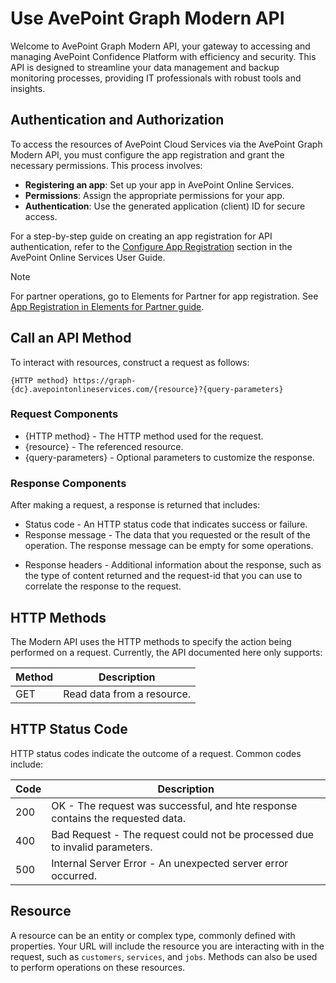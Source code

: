 # Use AvePoint Graph Modern API  

Welcome to AvePoint Graph Modern API, your gateway to accessing and managing AvePoint Confidence Platform with efficiency and security. This API is designed to streamline your data management and backup monitoring processes, providing IT professionals with robust tools and insights.  

## Authentication and Authorization

To access the resources of AvePoint Cloud Services via the AvePoint Graph Modern API, you must configure the app registration and grant the necessary permissions. This process involves:  

- **Registering an app**: Set up your app in AvePoint Online Services.  
- **Permissions**: Assign the appropriate permissions for your app.
- **Authentication**: Use the generated application (client) ID for secure access.  

For a step-by-step guide on creating an app registration for API authentication, refer to the [Configure App Registration](https://cdn.avepoint.com/assets/webhelp/avepoint-online-services/index.htm#!Documents/configureappregistrations.htm) section in the AvePoint Online Services User Guide.  

>[!NOTE] 
> For partner operations, go to Elements for Partner for app registration. See [App Registration in Elements for Partner guide](https://cdn.avepoint.com/assets/apelements-webhelp/avepoint-elements-for-partners/index.htm#!Documents/appregistration.htm).

## Call an API Method

To interact with resources, construct a request as follows:  

    {HTTP method} https://graph-{dc}.avepointonlineservices.com/{resource}?{query-parameters}  

### Request Components

- {HTTP method} - The HTTP method used for the request.
- {resource} - The referenced resource.
- {query-parameters} - Optional parameters to customize the response.

### Response Components

After making a request, a response is returned that includes:

- Status code - An HTTP status code that indicates success or failure.  
- Response message - The data that you requested or the result of the operation. The response message can be empty for some operations.  

[-nextLink - If your request returns a lot of data, you need to page through it by using the URL returned in nextLink.]: # 

- Response headers - Additional information about the response, such as the type of content returned and the request-id that you can use to correlate the response to the request.  

## HTTP Methods

The Modern API uses the HTTP methods to specify the action being performed on a request. Currently, the API documented here only supports:  

| Method | Description |  
|------|------|  
|GET|Read data from a resource.|  

## HTTP Status Code

HTTP status codes indicate the outcome of a request. Common codes include:

| Code | Description |
| ---- | ----------- |
| 200 | OK - The request was successful, and hte response contains the requested data. |
| 400 | Bad Request - The request could not be processed due to invalid parameters. |
| 500 | Internal Server Error - An unexpected server error occurred. |

## Resource  

A resource can be an entity or complex type, commonly defined with properties.  Your URL will include the resource you are interacting with in the request, such as `customers`, `services`, and `jobs`. Methods can also be used to perform operations on these resources.  
